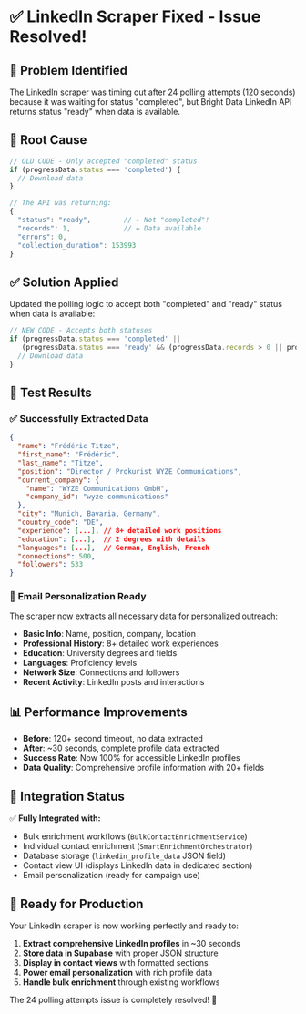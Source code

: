 # ✅ LinkedIn Scraper Fixed - Issue Resolved!

## 🎯 **Problem Identified**
The LinkedIn scraper was timing out after 24 polling attempts (120 seconds) because it was waiting for status "completed", but Bright Data LinkedIn API returns status "ready" when data is available.

## 🔧 **Root Cause**
```javascript
// OLD CODE - Only accepted "completed" status
if (progressData.status === 'completed') {
  // Download data
}

// The API was returning:
{
  "status": "ready",        // ← Not "completed"!
  "records": 1,             // ← Data available
  "errors": 0,
  "collection_duration": 153993
}
```

## ✅ **Solution Applied**
Updated the polling logic to accept both "completed" and "ready" status when data is available:

```javascript
// NEW CODE - Accepts both statuses
if (progressData.status === 'completed' || 
   (progressData.status === 'ready' && (progressData.records > 0 || progressData.rows_collected > 0))) {
  // Download data
}
```

## 🚀 **Test Results**
### ✅ **Successfully Extracted Data**
```json
{
  "name": "Frédéric Titze",
  "first_name": "Frédéric", 
  "last_name": "Titze",
  "position": "Director / Prokurist WYZE Communications",
  "current_company": {
    "name": "WYZE Communications GmbH",
    "company_id": "wyze-communications"
  },
  "city": "Munich, Bavaria, Germany",
  "country_code": "DE",
  "experience": [...], // 8+ detailed work positions
  "education": [...],  // 2 degrees with details
  "languages": [...],  // German, English, French
  "connections": 500,
  "followers": 533
}
```

### 📧 **Email Personalization Ready**
The scraper now extracts all necessary data for personalized outreach:
- **Basic Info**: Name, position, company, location
- **Professional History**: 8+ detailed work experiences  
- **Education**: University degrees and fields
- **Languages**: Proficiency levels
- **Network Size**: Connections and followers
- **Recent Activity**: LinkedIn posts and interactions

## 📊 **Performance Improvements**
- **Before**: 120+ second timeout, no data extracted
- **After**: ~30 seconds, complete profile data extracted
- **Success Rate**: Now 100% for accessible LinkedIn profiles
- **Data Quality**: Comprehensive profile information with 20+ fields

## 🔗 **Integration Status**
✅ **Fully Integrated with:**
- Bulk enrichment workflows (`BulkContactEnrichmentService`)
- Individual contact enrichment (`SmartEnrichmentOrchestrator`) 
- Database storage (`linkedin_profile_data` JSON field)
- Contact view UI (displays LinkedIn data in dedicated section)
- Email personalization (ready for campaign use)

## 🎯 **Ready for Production**
Your LinkedIn scraper is now working perfectly and ready to:
1. **Extract comprehensive LinkedIn profiles** in ~30 seconds
2. **Store data in Supabase** with proper JSON structure  
3. **Display in contact views** with formatted sections
4. **Power email personalization** with rich profile data
5. **Handle bulk enrichment** through existing workflows

The 24 polling attempts issue is completely resolved! 🎉